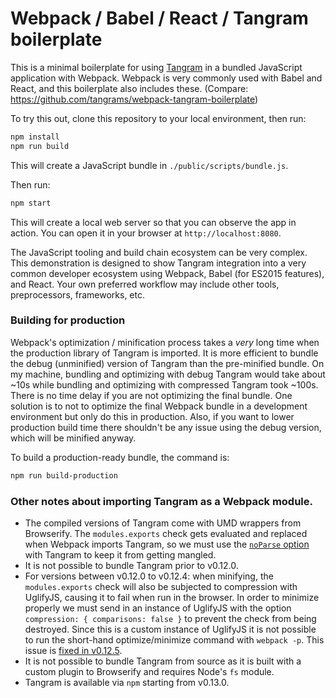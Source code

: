 # Webpack / Babel / React / Tangram boilerplate

This is a minimal boilerplate for using [Tangram](https://github.com/tangrams/tangram) in a bundled JavaScript application with Webpack. Webpack is very commonly used with Babel and React, and this boilerplate also includes these. (Compare: https://github.com/tangrams/webpack-tangram-boilerplate)

To try this out, clone this repository to your local environment, then run:

```sh
npm install
npm run build
```

This will create a JavaScript bundle in `./public/scripts/bundle.js`.

Then run:

```sh
npm start
```

This will create a local web server so that you can observe the app in action. You can open it in your browser at `http://localhost:8080`.

The JavaScript tooling and build chain ecosystem can be very complex. This demonstration is designed to show Tangram integration into a very common developer ecosystem using Webpack, Babel (for ES2015 features), and React. Your own preferred workflow may include other tools, preprocessors, frameworks, etc.


### Building for production

Webpack's optimization / minification process takes a _very_ long time when the production library of Tangram is imported. It is more efficient to bundle the debug (unminified) version of Tangram than the pre-minified bundle. On my machine, bundling and optimizing with debug Tangram would take about ~10s while bundling and optimizing with compressed Tangram took ~100s. There is no time delay if you are not optimizing the final bundle. One solution is to not to optimize the final Webpack bundle in a development environment but only do this in production. Also, if you want to lower production build time there shouldn't be any issue using the debug version, which will be minified anyway.

To build a production-ready bundle, the command is:

```sh
npm run build-production
```


### Other notes about importing Tangram as a Webpack module.

- The compiled versions of Tangram come with UMD wrappers from Browserify. The `modules.exports` check gets evaluated and replaced when Webpack imports Tangram, so we must use the [`noParse` option](https://webpack.js.org/configuration/module/#module-noparse) with Tangram to keep it from getting mangled.
- It is not possible to bundle Tangram prior to v0.12.0.
- For versions between v0.12.0 to v0.12.4: when minifying, the `modules.exports` check will also be subjected to compression with UglifyJS, causing it to fail when run in the browser. In order to minimize properly we must send in an instance of UglifyJS with the option `compression: { comparisons: false }` to prevent the check from being destroyed. Since this is a custom instance of UglifyJS it is not possible to run the short-hand optimize/minimize command with `webpack -p`. This issue is [fixed in v0.12.5](https://github.com/tangrams/tangram/issues/559#issuecomment-304891020).
- It is not possible to bundle Tangram from source as it is built with a custom plugin to Browserify and requires Node's `fs` module.
- Tangram is available via `npm` starting from v0.13.0.
